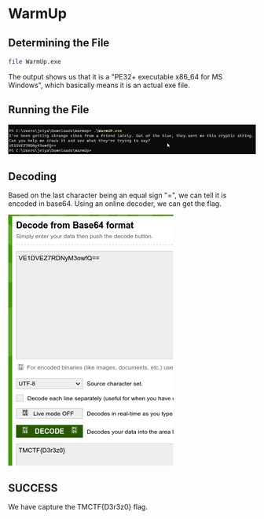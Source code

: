 # WarmUp

## Determining the File

```bash
file WarmUp.exe 
```

The output shows us that it is a "PE32+ executable x86_64 for MS Windows", which basically means it is an actual exe file.

## Running the File

![](exec.png)

## Decoding

Based on the last character being an equal sign "=", we can tell it is encoded in base64. Using an online decoder, we can get the flag.

![decode](decode.png)

## SUCCESS

We have capture the TMCTF{D3r3z0} flag.
